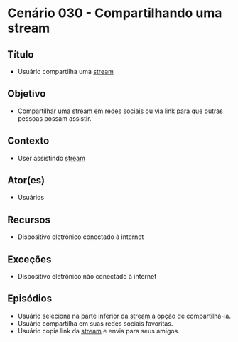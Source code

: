 # Cenário 030 - Compartilhando uma stream

## Título
* Usuário compartilha uma [stream](Stream)

## Objetivo
* Compartilhar uma [stream](Stream) em redes sociais ou via link para que outras pessoas possam assistir.

## Contexto
* User assistindo [stream](Stream)

## Ator(es)
* Usuários

## Recursos
* Dispositivo eletrônico conectado à internet

## Exceções
* Dispositivo eletrônico não conectado à internet

## Episódios
* Usuário seleciona na parte inferior da [stream](Stream) a opção de compartilhá-la.
* Usuário compartilha em suas redes sociais favoritas.
* Usuário copia link da [stream](Stream) e envia para seus amigos.